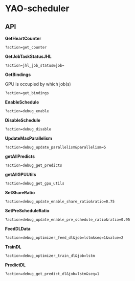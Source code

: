 # YAO-scheduler


## API

**GetHeartCounter**

```
?action=get_counter
```

**GetJobTaskStatusJHL**

```
?action=jhl_job_status&job=
```

**GetBindings**

GPU is occupied by which job(s)

```
?action=get_bindings
```

**EnableSchedule**
```
?action=debug_enable
```

**DisableSchedule**
```
?action=debug_disable
```

**UpdateMaxParallelism**
```
?action=debug_update_parallelism&parallelism=5
```


**getAllPredicts**
```
?action=debug_get_predicts
```


**getAllGPUUtils**
```
?action=debug_get_gpu_utils
```


**SetShareRatio**
```
?action=debug_update_enable_share_ratio&ratio=0.75
```


**SetPreScheduleRatio**
```
?action=debug_update_enable_pre_schedule_ratio&ratio=0.95
```

**FeedDLData**
```
?action=debug_optimizer_feed_dl&job=lstm&seq=1&value=2
```

**TrainDL**
```
?action=debug_optimizer_train_dl&job=lstm
```

**PredictDL**
```
?action=debug_get_predict_dl&job=lstm&seq=1
```